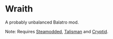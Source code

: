 # Wraith
A probably unbalanced Balatro mod.

Note: Requires [Steamodded](https://github.com/Steamopollys/Steamodded/archive/refs/heads/main.zip), [Talisman](https://github.com/SpectralPack/Talisman/archive/refs/heads/main.zip) and [Cryptid](https://github.com/SpectralPack/Cryptid/archive/refs/heads/main.zip).

